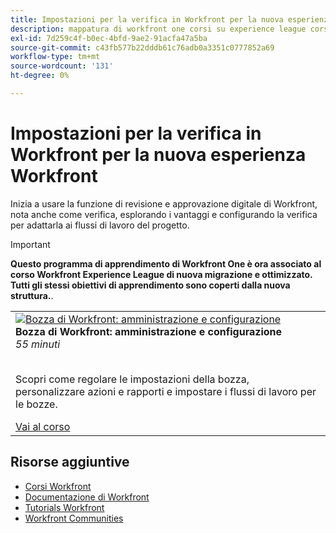 ```yaml
---
title: Impostazioni per la verifica in Workfront per la nuova esperienza Workfront
description: mappatura di workfront one corsi su experience league corsi
exl-id: 7d259c4f-b0ec-4bfd-9ae2-91acfa47a5ba
source-git-commit: c43fb577b22dddb61c76adb0a3351c0777852a69
workflow-type: tm+mt
source-wordcount: '131'
ht-degree: 0%

---
```


# Impostazioni per la verifica in Workfront per la nuova esperienza Workfront

Inizia a usare la funzione di revisione e approvazione digitale di Workfront, nota anche come verifica, esplorando i vantaggi e configurando la verifica per adattarla ai flussi di lavoro del progetto.

>[!IMPORTANT]
>
>**Questo programma di apprendimento di Workfront One è ora associato al corso Workfront Experience League di nuova migrazione e ottimizzato.  Tutti gli stessi obiettivi di apprendimento sono coperti dalla nuova struttura.**.

<table>
  <tr>
   <td>
      <a href="https://experienceleague.adobe.com/?recommended=Workfront-A-1-2022.3.proof">
      <img alt="Bozza di Workfront: amministrazione e configurazione" src="https://cdn.experienceleague.adobe.com/thumb/workfront-proof-administration-and-setup.png"/>
      </a>
      <div>
         <strong>Bozza di Workfront: amministrazione e configurazione</strong></a>         
         <br/><em>55 minuti</em>
      </div>
      <p>
        <br/>
         Scopri come regolare le impostazioni della bozza, personalizzare azioni e rapporti e impostare i flussi di lavoro per le bozze.
      </p>
      <a  rel="noreferrer" target="_blank" href="https://experienceleague.adobe.com/?recommended=Workfront-A-1-2022.3.proof" class="spectrum-Button spectrum-Button--primary spectrum-Button--sizeM">
      <span class="spectrum-Button-label has-no-wrap has-text-weight-bold">Vai al corso</span>
      </a>
   </td>   
  </tr>

</table>

## Risorse aggiuntive

* [Corsi Workfront](https://experienceleague.adobe.com/?lang=en&amp;Solution=Workfront#courses)
* [Documentazione di Workfront](https://experienceleague.adobe.com/docs/workfront.html)
* [Tutorials Workfront](https://experienceleague.adobe.com/docs/workfront-learn/tutorials-workfront/home.html)
* [Workfront Communities](https://experienceleaguecommunities.adobe.com/t5/workfront/ct-p/workfront)
